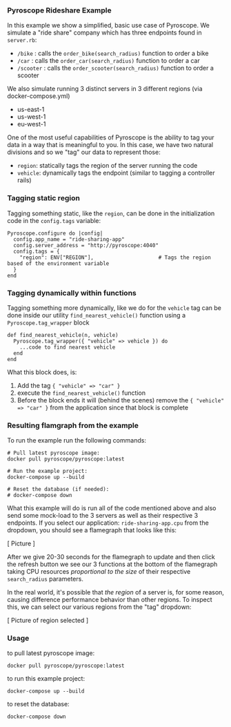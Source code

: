 ### Pyroscope Rideshare Example
In this example we show a simplified, basic use case of Pyroscope. We simulate a "ride share" company which has three endpoints found in `server.rb`:
- `/bike`    : calls the `order_bike(search_radius)` function to order a bike
- `/car`     : calls the `order_car(search_radius)` function to order a car
- `/scooter` : calls the `order_scooter(search_radius)` function to order a scooter

We also simulate running 3 distinct servers in 3 different regions (via docker-compose.yml)
- us-east-1
- us-west-1
- eu-west-1

One of the most useful capabilities of Pyroscope is the ability to tag your data in a way that is meaningful to you. In this case, we have two natural divisions and so we "tag" our data to represent those:
- `region`: statically tags the region of the server running the code
- `vehicle`: dynamically tags the endpoint (similar to tagging a controller rails)

### Tagging static region
Tagging something static, like the `region`, can be done in the initialization code in the `config.tags` variable:
```
Pyroscope.configure do |config|
  config.app_name = "ride-sharing-app"
  config.server_address = "http://pyroscope:4040"
  config.tags = {
    "region": ENV["REGION"],                     # Tags the region based of the environment variable
  }
end
```

### Tagging dynamically within functions
Tagging something more dynamically, like we do for the `vehicle` tag can be done inside our utility `find_nearest_vehicle()` function using a `Pyroscope.tag_wrapper` block
```
def find_nearest_vehicle(n, vehicle)
  Pyroscope.tag_wrapper({ "vehicle" => vehicle }) do
    ...code to find nearest vehicle
  end
end
```

What this block does, is:
1. Add the tag `{ "vehicle" => "car" }`
2. execute the `find_nearest_vehicle()` function
3. Before the block ends it will (behind the scenes) remove the `{ "vehicle" => "car" }` from the application since that block is complete

### Resulting flamgraph from the example
To run the example run the following commands:
```
# Pull latest pyroscope image:
docker pull pyroscope/pyroscope:latest

# Run the example project:
docker-compose up --build

# Reset the database (if needed):
# docker-compose down
```

What this example will do is run all of the code mentioned above and also send some mock-load to the 3 servers as well as their respective 3 endpoints. If you select our application: `ride-sharing-app.cpu` from the dropdown, you should see a flamegraph that looks like this:

[ Picture ]

After we give 20-30 seconds for the flamegraph to update and then click the refresh button we see our 3 functions at the bottom of the flamegraph taking CPU resources _proportional to the size_ of their respective `search_radius` parameters.

In the real world, it's possible that _the region_ of a server is, for some reason, causing difference performance behavior than other regions. To inspect this, we can select our various regions from the "tag" dropdown:

[ Picture of region selected ]


### Usage
to pull latest pyroscope image:
```
docker pull pyroscope/pyroscope:latest
```

to run this example project:
```
docker-compose up --build
```

to reset the database:
```
docker-compose down
```
